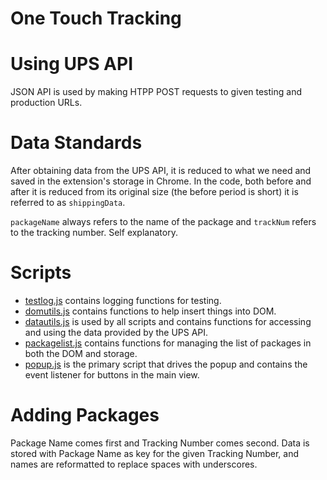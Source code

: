 # One Touch Tracking

# Using UPS API

JSON API is used by making HTPP POST requests to given testing and production URLs.

# Data Standards

After obtaining data from the UPS API, it is reduced to what we need and saved in the extension's storage in Chrome. In the code, both before and after it is reduced from its original size (the before period is short) it is referred to as `shippingData`.

`packageName` always refers to the name of the package and `trackNum` refers to the tracking number. Self explanatory.

# Scripts

* [testlog.js](./scripts/testlog.js) contains logging functions for testing.
* [domutils.js](./scripts/domutils.js) contains functions to help insert things into DOM.
* [datautils.js](./scripts/datautils.js) is used by all scripts and contains functions for accessing and using the data provided by the UPS API.
* [packagelist.js](./scripts/packagescripts.js) contains functions for managing the list of packages in both the DOM and storage.
* [popup.js](./scripts/popup.js) is the primary script that drives the popup and contains the event listener for buttons in the main view.

# Adding Packages

Package Name comes first and Tracking Number comes second. Data is stored with Package Name as key for the given Tracking Number, and names are reformatted to replace spaces with underscores.
